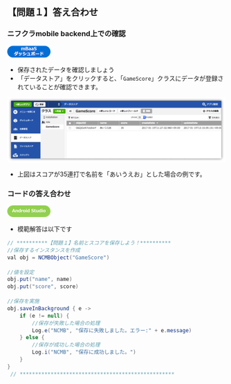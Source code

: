 ## 【問題１】答え合わせ

### ニフクラmobile backend上での確認
![mBaaS](/readme-img/mBaaS.png)

* 保存されたデータを確認しましょう
 * 「データストア」をクリックすると、「`GameScore`」クラスにデータが登録されていることが確認できます。

![ans1-1](/readme-img/ans1-1.png)

* 上図はスコアが35連打で名前を「あいうえお」とした場合の例です。

### コードの答え合わせ

![Android](/readme-img/icon_androidstudio.png)

* 模範解答は以下です

```java
// **********【問題１】名前とスコアを保存しよう！**********
//保存するインスタンスを作成
val obj = NCMBObject("GameScore")

//値を設定
obj.put("name", name)
obj.put("score", score)

//保存を実施
obj.saveInBackground { e ->
    if (e != null) {
        //保存が失敗した場合の処理
        Log.e("NCMB", "保存に失敗しました。エラー:" + e.message)
    } else {
        //保存が成功した場合の処理
        Log.i("NCMB", "保存に成功しました。")
    }
}
 // **************************************************
```
